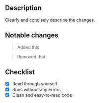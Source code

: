 ## Description
Clearly and concisely describe the changes.

## Notable changes
> Added this

> Removed that

## Checklist
- [x] Read through yourself
- [x] Runs without any errors
- [x] Clean and easy-to-read code

